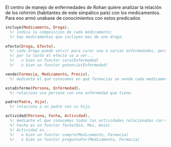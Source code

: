 El centro de manejo de enfermedades de Rohan quiere analizar la relación de los rohirrim 
(habitantes de este simpático país) con los medicamentos. Para eso armó unabase de conocimientos con estos predicados

```prolog
incluye(Medicamento, Droga).
  %! indica la composicion de cada medicamento;
  %! hay medicamentos que incluyen mas de una droga.
  
efecto(Droga, Efecto).
  %! cada droga puede servir para curar una o varias enfermedades, pero también puede potenciar otras enfermedades; 
  %! por lo tanto el efecto va a ser...
  %!   o bien un functor cura(Enfermedad)
  %!   o bien un functor potencia(Enfermedad)

vende(Farmacia, Medicamento, Precio).
  %! mediante el que conocemos en qué farmacias se vende cada medicamento, y a qué precio lo vende cada una.

estaEnfermo(Persona, Enfermedad).
  %! relaciona una persona con una enfermedad que tiene.

padre(Padre, Hijo).
  %! relaciona a un padre con su hijo.

actividad(Persona, Fecha, Actividad).
  %! mediante el que conocemos todas las actividades relacionadas con medicamentos que hicieron los rohirrim.
  %! Fecha es un functor fecha(Dia, Mes, Anio).
  %! Actividad es...
  %!   o bien un functor compro(Medicamento, Farmacia)
  %!   o bien un functor preguntoPor(Medicamento, Farmacia)
```